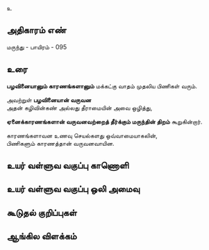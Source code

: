உ


## அதிகாரம் எண்

மருந்து - பாயிரம் - 095	
## உரை

**பழவினையானும் காரணங்களானும்** மக்கட்கு வாதம் முதலிய பிணிகள் வரும்.  

அவற்றுள் **பழவினையான் வருவன**  
அதன் கழிவின்கண் அல்லது தீராமையின் அவை ஒழித்து, 

**ஏனைக்காரணங்களான் வருவனவற்றைத் தீர்க்கும் மருந்தின் திறம்** கூறுகின்றார்.  

காரணங்களாவன உணவு செயல்களது ஒவ்வாமையாகலின்,  
பிணிகளும் காரணத்தான் வருவனவாயின.


## உயர் வள்ளுவ வகுப்பு காணொளி


## உயர் வள்ளுவ வகுப்பு ஒலி அமைவு 


## கூடுதல் குறிப்புகள்


## ஆங்கில விளக்கம்

